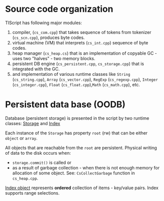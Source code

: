 # Source code organization #

TIScript has following major modules:

  1. compiler, (`cs_com.cpp`) that takes sequence of tokens from tokenizer (`cs_scn.cpp`),   produces byte codes.
  1. virtual machine (VM) that interprets (`cs_int.cpp`) sequence of byte codes.
  1. heap manager (`cs_heap.cs`) that is an implementation of copyable GC - uses two "halves" - two memory blocks.
  1. persistent DB engine (`cs_persistent.cpp`, `cs_storage.cpp`) that is integrated with the GC.
  1. and implementation of various runtime classes like `String` (`cs_string.cpp`), `Array` (`cs_vector.cpp`), `RegExp` (`cs_regexp.cpp`), `Integer` (`cs_integer.cpp`), `Float` (`cs_float.cpp`),`Math` (`cs_math.cpp`), etc.

# Persistent data base (OODB) #

Database (persistent storage) is presented in the script by two runtime classes: [Storage](http://www.terrainformatica.com/tiscript/Storage.htm) and [Index](http://www.terrainformatica.com/tiscript/Index.htm)

Each instance of the `Storage` has property `root` (rw) that can be either `object` or `array`.

All objects that are reachable from the `root` are persistent. Physical writing of data to the disk occurs when:
  * `storage.commit()` is called or
  * as a result of garbage collection - when there is not enough memory for allocation of some object. See: `CsCollectGarbage` function in `cs_heap.cpp`.

[Index object](http://www.terrainformatica.com/tiscript/Index.htm) represents **ordered** collection of items - key/value pairs. Index supports range selections.




